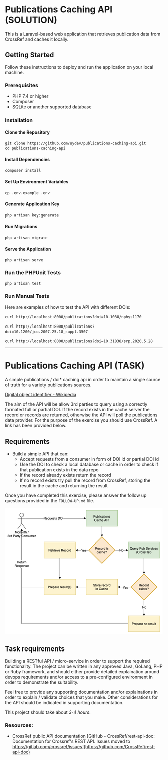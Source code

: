 # Publications Caching API (SOLUTION)

This is a Laravel-based web application that retrieves publication data from CrossRef and caches it locally.

## Getting Started

Follow these instructions to deploy and run the application on your local machine.

### Prerequisites

- PHP 7.4 or higher
- Composer
- SQLite or another supported database

### Installation

#### Clone the Repository
```
git clone https://github.com/uydev/publications-caching-api.git
cd publications-caching-api
```
#### Install Dependencies
```
composer install
```

#### Set Up Environment Variables
```
cp .env.example .env
```

#### Generate Application Key
```
php artisan key:generate
```

#### Run Migrations
```
php artisan migrate
```

#### Serve the Application
```
php artisan serve
```

### Run the PHPUnit Tests
```
php artisan test
```

### Run Manual Tests

Here are examples of how to test the API with different DOIs:
```
curl http://localhost:8000/publications?doi=10.1038/nphys1170
```

```
curl http://localhost:8000/publications?doi=10.1200/jco.2007.25.18_suppl.3507
```

```
curl http://localhost:8000/publications?doi=10.31838/srp.2020.5.28
```

---


# Publications Caching API (TASK)

A simple publications / doi* caching api in order to maintain a single source of truth for a variety publications sources.

[Digital object identifier - Wikipedia](https://en.wikipedia.org/wiki/Digital_object_identifier)

The aim of the API will be allow 3rd parties to query using a correctly formated full or partial DOI. If the record exists in the cache server the record or records are returned, otherwise the API will poll the publications data provider. For the purpose of the exercise you should use CrossRef. A link has been provided below.

## Requirements
- Build a simple API that can:
  - Accept requests from a consumer in form of DOI id or partial DOI id 
  - Use the DOI to check a local database or cache in order to check if that publication exists in the data repo
  - If the record already exists return the record
  - If no record exists try pull the record from CrossRef, storing the result in the cache and returning the result

Once you have completed this exercise, please answer the follow up questions provided in the `FOLLOW-UP.md` file.

![Outline](5492eafe.png)

## Task requirements
Building a RESTful API / micro-service in order to support the required functionality. The project can be written in any approved Java, GoLang, PHP or Ruby framework, and should either provide detailed explaination around devops requirements and/or access to a pre-configured environment in order to demonstrate the suitability.

Feel free to provide any supporting documentation and/or explainations in order to explain / validate choices that you make. Other considerations for the API should be indicated in supporting documentation.

This project should take about _3-4 hours_.

### Resources:
- CrossRef public API documentation
  [GitHub - CrossRef/rest-api-doc: Documentation for Crossref's REST API. Issues moved to https://gitlab.com/crossref/issues](https://github.com/CrossRef/rest-api-doc)

